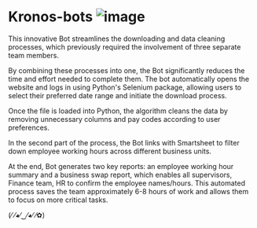 # Kronos-bots ![image](https://user-images.githubusercontent.com/87050797/226014738-f8cd2e85-a7e5-41c8-8d5c-4cd88002b393.png)

This innovative Bot streamlines the downloading and data cleaning processes, which previously required the involvement of three separate team members. 

By combining these processes into one, the Bot significantly reduces the time and effort needed to complete them. The bot automatically opens the website and logs in using Python's Selenium package, allowing users to select their preferred date range and initiate the download process. 

Once the file is loaded into Python, the algorithm cleans the data by removing unnecessary columns and pay codes according to user preferences.

In the second part of the process, the Bot links with Smartsheet to filter down employee working hours across different business units. 

At the end, Bot generates two key reports: an employee working hour summary and a business swap report, which enables all supervisors, Finance team, HR to confirm the employee names/hours. This automated process saves the team approximately 6-8 hours of work and allows them to focus on more critical tasks.

(⁄ ⁄◕⁄‿⁄◕⁄ ⁄✿)
